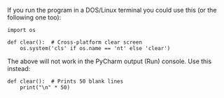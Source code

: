 If you run the program in a DOS/Linux terminal you could use this (or the following one too):

    import os
     
    def clear():  # Cross-platform clear screen
        os.system('cls' if os.name == 'nt' else 'clear')

The above will not work in the PyCharm output (Run) console. Use this instead:

    def clear():  # Prints 50 blank lines
        print("\n" * 50)
